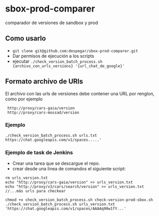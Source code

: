 # sbox-prod-comparer
comparador de versiones de sandbox y prod
## Como usarlo

* ```git clone git@github.com:despegar/sbox-prod-comparer.git```
* Dar permisos de ejecución a los scripts
* ejecutar ```./check_version_batch_process.sh {archivo_con_urls_versions} '{url_chat_de_google}'```

## Formato archivo de URls

El archivo con las urls de versiones debe contener una URL por renglon, como por ejemplo

```
 http://proxy/cars-gaia/version
 http://proxy/cars-mossad/version
```


### Ejemplo

`./check_version_batch_process.sh urls.txt https://chat.googleapis.com/v1/spaces.....'`


### Ejemplo de task de Jenkins

* Crear una tarea que se descargue el repo.
* crear desde una linea de comandos el siguiente script:

```
rm urls_version.txt
echo "http://proxy/cars-gaia/version" >> urls_version.txt
echo "http://proxy/v3/cars/search/version" >> urls_version.txt
//...más urls para checkear

chmod +x check_version_batch_process.sh check-version-prod-sbox.sh
./check_version_batch_process.sh urls_version.txt 'https://chat.googleapis.com/v1/spaces/AAAAq90w1fY...'
```
